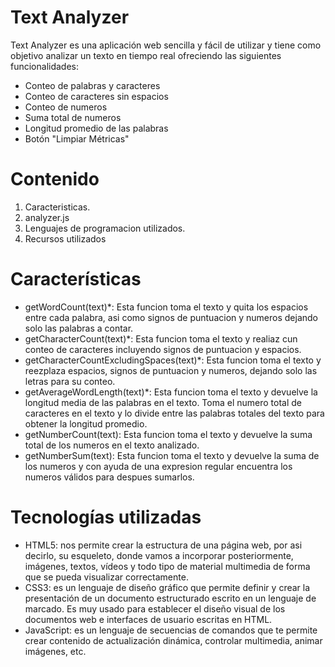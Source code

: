 # Text Analyzer 

Text Analyzer es una aplicación web sencilla y fácil de utilizar y tiene como objetivo analizar un texto en tiempo real ofreciendo las siguientes funcionalidades:

- Conteo de palabras y caracteres
- Conteo de caracteres sin espacios
- Conteo de numeros
- Suma total de numeros
- Longitud promedio de las palabras 
- Botón "Limpiar Métricas" 

# Contenido


1. Caracteristicas.
2. analyzer.js
3. Lenguajes de programacion utilizados.
4. Recursos utilizados



# Características

- getWordCount(text)*: Esta funcion toma el texto y quita los espacios entre cada palabra, asi como signos de puntuacion y numeros dejando solo las palabras a contar. 
- getCharacterCount(text)*: Esta funcion toma el texto y realiaz cun conteo de caracteres incluyendo signos de puntuacion y espacios. 
- getCharacterCountExcludingSpaces(text)*: Esta funcion toma el texto y reezplaza espacios, signos de puntuacion y numeros, dejando solo las letras para su conteo.
- getAverageWordLength(text)*: Esta funcion toma el texto y devuelve la longitud media de las palabras en el texto. Toma el numero total de caracteres en el texto y lo divide entre las palabras totales del texto para obtener la longitud promedio.
- getNumberCount(text): Esta funcion toma el texto y devuelve la suma total de los numeros en el texto analizado.
- getNumberSum(text): Esta funcion toma el texto y devuelve la suma de los numeros y con ayuda de una expresion regular encuentra los numeros válidos para despues sumarlos. 

# Tecnologías utilizadas

- HTML5: nos permite crear la estructura de una página web, por asi decirlo, su esqueleto, donde vamos a incorporar posteriormente, imágenes, textos, vídeos y todo tipo de material multimedia de forma que se pueda visualizar correctamente.
- CSS3: es un lenguaje de diseño gráfico que permite definir y crear la presentación de un documento estructurado escrito en un lenguaje de marcado. Es muy usado para establecer el diseño visual de los documentos web e interfaces de usuario escritas en HTML.
- JavaScript: es un lenguaje de secuencias de comandos que te permite crear contenido de actualización dinámica, controlar multimedia, animar imágenes, etc. 


